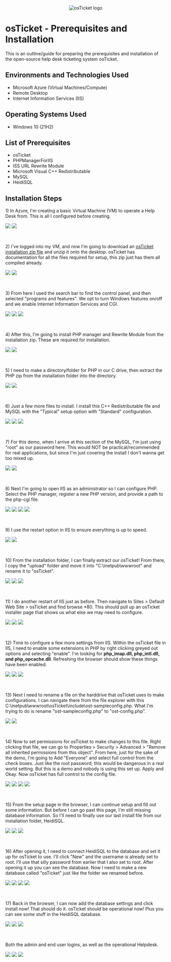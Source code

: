 <p align="center">
<img src="https://i.imgur.com/Clzj7Xs.png" alt="osTicket logo"/>
</p>

<h1>osTicket - Prerequisites and Installation</h1>
This is an outline/guide for preparing the prerequisites and installation of the open-source help desk ticketing system osTicket.<br />

<h2>Environments and Technologies Used</h2>

- Microsoft Azure (Virtual Machines/Compute)
- Remote Desktop
- Internet Information Services (IIS)

<h2>Operating Systems Used </h2>

- Windows 10</b> (21H2)

<h2>List of Prerequisites</h2>

- osTicket
- PHPManagerForIIS
- ISS URL Rewrite Module
- Microsoft Visual C++ Redistributable
- MySQL
- HeidiSQL

<h2>Installation Steps</h2>

<p>
1) In Azure, I'm creating a basic Virtual Machine (VM) to operate a Help Desk from. This is all I configured before creating. 
</p>
<p>
<img src=https://i.imgur.com/jVpWRlC.png/>
  <img src=https://i.imgur.com/wzbkNZl.png/>
</p>
<br />

<p>
2) I've logged into my VM, and now I'm going to download an <a href="https://drive.google.com/uc?export=download&id=1b3RBkXTLNGXbibeMuAynkfzdBC1NnqaD">osTicket installation zip file</a> and unzip it onto the desktop. osTicket has documentation for all the files required for setup, this zip just has them all compiled already.
</p>
<p>
<img src=https://i.imgur.com/6qnobCe.png/>
  <img src=https://i.imgur.com/n9fPIyq.png/>
</p>
<br />

<p>
3) From here I used the search bar to find the control panel, and then selected "programs and features". We opt to turn Windows features on/off and we enable Internet Information Services and CGI. 
</p>
<p>
<img src=https://i.imgur.com/AHXVFqd.png/>
  <img src=https://i.imgur.com/MWINerv.png/>
  <img src=https://i.imgur.com/aEzRLog.png/>
</p>
<br />

<p>
4) After this, I'm going to install PHP manager and Rewrite Module from the installation zip. These are required for installation. 
</p>
<p>
<img src=https://i.imgur.com/prqELE7.png/>
  <img src=https://i.imgur.com/3OAa7Q9.png/>
</p>
<br />

<p>
5) I need to make a directory/folder for PHP in our C drive, then extract the PHP zip from the installation folder into the directory.
</p>
<p>
<img src=https://i.imgur.com/l7YeoXq.png/>
  <img src=https://i.imgur.com/6D5uHKS.png/>
</p>
<br />

<p>
6) Just a few more files to install. I install this C++ Redistributable file and MySQL with the "Typical" setup option with "Standard" configuration.
</p>
<p>
<img src=https://i.imgur.com/2bXQNvH.png/>
  <img src=https://i.imgur.com/oq0E49W.png/>
  <img src=https://i.imgur.com/3QZPBeq.png/>
</p>
<br />

<p>
7) For this demo, when I arrive at this section of the MySQL, I'm just using "root" as our password here. This would NOT be practical/recommended for real applications, but since I'm just covering the install I don't wanna get too mixed up. 
</p>
<p>
<img src=https://i.imgur.com/garkODX.png/>
  <img src=https://i.imgur.com/C1cERCR.png>
</p>
<br />

<p>
8) Next I'm going to open IIS as an administrator so I can configure PHP. Select the PHP manager, register a new PHP version, and provide a path to the php-cgi file. 
</p>
<p>
<img src=https://i.imgur.com/dWh2vuJ.png/>
  <img src=https://i.imgur.com/YBf7vZj.png/>
  <img src=https://i.imgur.com/fBVKYTY.png/>
  <img src=https://i.imgur.com/dwPR9Jd.png/>
</p>
<br />

<p>
9) I use the restart option in IIS to ensure everything is up to speed.
</p>
<p>
<img src=https://i.imgur.com/6BBJ2g9.png/>
  <img src=https://i.imgur.com/pVvfcxD.png/>
</p>
<br />

<p>
10) From the installation folder, I can finally extract our osTicket! From there, I copy the "upload" folder and move it into "C:\inetpub\wwwroot" and rename it to "osTicket".
</p>
<p>
<img src=https://i.imgur.com/vzvxYu3.png/>
  <img src=https://i.imgur.com/ALebDsl.png/>
  <img src=https://i.imgur.com/s4jPAUn.png/>
</p>
<br />

<p>
11) I do another restart of IIS just as before. Then navigate to Sites > Default Web Site > osTicket and find browse *80. This should pull up an osTicket installer page that shows us what else we may need to configure. 
</p>
<p>
  <img src=https://i.imgur.com/JjphPUu.png/>
  <img src=https://i.imgur.com/Z7xs7nN.png/>
  <img src=https://i.imgur.com/z5MqsAG.png/>
</p>
<br />

<p>
12) Time to configure a few more settings from IIS. Within the osTicket file in IIS, I need to enable some extensions in PHP by right clicking greyed out options and selecting "enable". I'm looking for <b>php_imap.dll, php_intl.dll, and php_opcache.dll</b>. Refreshing the browser should show these things have been enabled.
</p>
<p>
<img src=https://i.imgur.com/eOcQRtK.png/>
  <img src=https://i.imgur.com/qyNCZ19.png/>
  <img src=https://i.imgur.com/FXYWkxv.png/>
</p>
<br />

<p>
13) Next I need to rename a file on the harddrive that osTicket uses to make configurations. I can navigate there from the file explorer with this C:\inetpub\wwwroot\osTicket\include\ost-sampleconfig.php. What I'm trying to do is rename "ost-sampleconfig.php" to "ost-config.php".
</p>
<p>
<img src=https://i.imgur.com/7LiAERG.png/>
  <img src=https://i.imgur.com/vAE1Gz5.png/>
</p>
<br />

<p>
14) Now to set permissions for osTicket to make changes to this file. Right clicking that file, we can go to Properties > Security > Advanced > "Remove all inherited permissions from this object". From here, just for the sake of the demo, I'm going to Add "Everyone" and select full control from the check boxes. Just like the root password, this would be dangerous in a real world setting. But this is a demo and nobody is using this set up. Apply and Okay. Now osTicket has full control to the config file. 
</p>
<p>
<img src=https://i.imgur.com/hfWdsie.png/>
  <img src=https://i.imgur.com/mPZalRG.png/>
  <img src=https://i.imgur.com/wOZSFMh.png/>
  <img src=https://i.imgur.com/B1Qkd6m.png/>
</p>
<br />

<p>
15) From the setup page in the browser, I can continue setup and fill out some information. But before I can go past this page, I'm still missing database information. So I'll need to finally use our last install file from our installation folder, HeidiSQL.
</p>
<p>
<img src=https://i.imgur.com/whUBbnK.png/>
  <img src=https://i.imgur.com/uysnFRs.png/>
  <img src=https://i.imgur.com/pe6zC6A.png/>
</p>
<br />

<p>
16) After opening it, I need to connect HeidiSQL to the database and set it up for osTicket to use. I'll click "New" and the username is already set to root. I'll use that silly password from earlier that I also set to root. After opening it up you can see the database. Now I need to make a new database called "osTicket" just like the folder we renamed before. 
</p>
<p>
<img src=https://i.imgur.com/lhd5EGv.png/>
  <img src=https://i.imgur.com/8DCfxGE.png/>
  <img src=https://i.imgur.com/FTd1VDC.png/>
  <img src=https://i.imgur.com/h9fS5Jv.png/>
</p>
<br />

<p>
17) Back in the browser, I can now add the database settings and click install now! That should do it. osTicket should be operational now! Plus you can see some stuff in the HeidiSQL database. 
</p>
<p>
<img src=https://i.imgur.com/ZwFPUQk.png/>
  <img src=https://i.imgur.com/YWysw04.png/>
  <img src=https://i.imgur.com/fi0hAkX.png/>
</p>
<br />

<p>
Both the admin and end user logins, as well as the operational Helpdesk.
</p>
<p>
<img src=https://i.imgur.com/5LL8aFP.png/>
  <img src=https://i.imgur.com/YLKTwV9.png/>
  <img src=https://i.imgur.com/9jRxLIT.png/>
</p>
<br />
